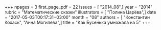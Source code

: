 +++
npages = 3
first_page_pdf = 22
issues = [ "2014_08",]
year = "2014"
rubric = "Математические сказки"
illustrators = [ "Полина Царёва",]
date = "2017-05-03T00:17:31+03:00"
month = "08"
authors = [ "Константин Кохась", "Анна Могилева",]
title = "Как Бусенька умножала на 5"
+++
